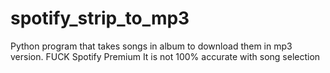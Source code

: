 # spotify_strip_to_mp3
Python program that takes songs in album to download them in mp3 version. 
FUCK Spotify Premium 
It is not 100% accurate with song selection 
